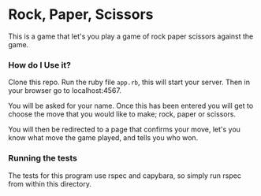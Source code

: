 # Rock, Paper, Scissors
This is a game that let's you play a game of rock paper scissors against the game.

### How do I Use it?
Clone this repo. Run the ruby file `app.rb`, this will start your server. Then in your browser go to localhost:4567.

You will be asked for your name. Once this has been entered you will get to choose the move that you would like to make; rock, paper or scissors.

You will then be redirected to a page that confirms your move, let's you know what move the game played, and tells you who won.

### Running the tests
The tests for this program use rspec and capybara, so simply run rspec from within this directory.
